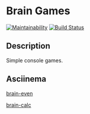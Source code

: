 # Brain Games

[![Maintainability](https://api.codeclimate.com/v1/badges/bb6e51c9cff47c91d2a7/maintainability)](https://codeclimate.com/github/matiush-tejn/backend-project-lvl1/maintainability)
[![Build Status](https://travis-ci.org/matiush-tejn/backend-project-lvl1.svg?branch=master)](https://travis-ci.org/matiush-tejn/backend-project-lvl1)

## Description

Simple console games.

## Asciinema

[brain-even](https://asciinema.org/a/vPMADFSD8tZjGG40w68JNrwlv)

[brain-calc](https://asciinema.org/a/rVupf9XEIARIRRVgDCjhazZnL)
